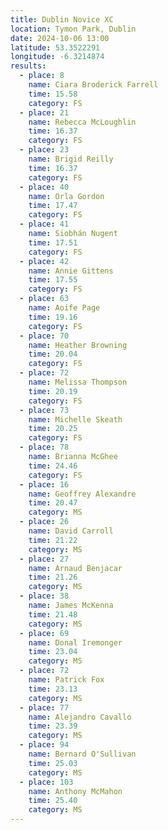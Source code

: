 ```yaml
---
title: Dublin Novice XC
location: Tymon Park, Dublin
date: 2024-10-06 13:00
latitude: 53.3522291
longitude: -6.3214874
results:
  - place: 8
    name: Ciara Broderick Farrell
    time: 15.58
    category: FS
  - place: 21
    name: Rebecca McLoughlin
    time: 16.37
    category: FS
  - place: 23
    name: Brigid Reilly
    time: 16.37
    category: FS
  - place: 40
    name: Orla Gordon
    time: 17.47
    category: FS
  - place: 41
    name: Siobhán Nugent
    time: 17.51
    category: FS
  - place: 42
    name: Annie Gittens
    time: 17.55
    category: FS
  - place: 63
    name: Aoife Page
    time: 19.16
    category: FS
  - place: 70
    name: Heather Browning
    time: 20.04
    category: FS
  - place: 72
    name: Melissa Thompson
    time: 20.19
    category: FS
  - place: 73
    name: Michelle Skeath
    time: 20.25
    category: FS
  - place: 78
    name: Brianna McGhee
    time: 24.46
    category: FS
  - place: 16
    name: Geoffrey Alexandre
    time: 20.47
    category: MS
  - place: 26
    name: David Carroll
    time: 21.22
    category: MS
  - place: 27
    name: Arnaud Benjacar
    time: 21.26
    category: MS
  - place: 38
    name: James McKenna
    time: 21.48
    category: MS
  - place: 69
    name: Donal Iremonger
    time: 23.04
    category: MS
  - place: 72
    name: Patrick Fox
    time: 23.13
    category: MS
  - place: 77
    name: Alejandro Cavallo
    time: 23.39
    category: MS
  - place: 94
    name: Bernard O'Sullivan
    time: 25.03
    category: MS
  - place: 103
    name: Anthony McMahon
    time: 25.40
    category: MS
---
```

